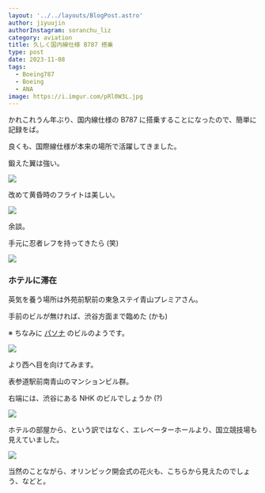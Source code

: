 ```yaml
---
layout: '../../layouts/BlogPost.astro'
author: jiyuujin
authorInstagram: soranchu_liz
category: aviation
title: 久しく国内線仕様 B787 搭乗
type: post
date: 2023-11-08
tags:
  - Boeing787
  - Boeing
  - ANA
image: https://i.imgur.com/pRl0W3L.jpg
---
```


かれこれうん年ぶり、国内線仕様の B787 に搭乗することになったので、簡単に記録をば。

良くも、国際線仕様が本来の場所で活躍してきました。

鍛えた翼は強い。

![](/assets/img/20231108/JA809A_1.JPG)

改めて黄昏時のフライトは美しい。

![](/assets/img/20231108/JA809A_2.JPG)

余談。

手元に忍者レフを持ってきたら (笑)

![](/assets/img/20231108/JA809A_3.JPG)

### ホテルに滞在

英気を養う場所は外苑前駅前の東急ステイ青山プレミアさん。

手前のビルが無ければ、渋谷方面まで臨めた (かも)

※ ちなみに [パソナ](https://www.pasona.co.jp/life/lounge_minamiaoyama_access.html) のビルのようです。

![](/assets/img/20231108/omotesando.JPG)

より西へ目を向けてみます。

表参道駅前南青山のマンションビル群。

右端には、渋谷にある NHK のビルでしょうか (?)

![](/assets/img/20231108/harajuku.JPG)

ホテルの部屋から、という訳ではなく、エレベーターホールより、国立競技場も見えていました。

![](/assets/img/20231108/kokuritsu.JPG)

当然のことながら、オリンピック開会式の花火も、こちらから見えたのでしょう、などと。
